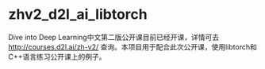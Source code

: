 # zhv2_d2l_ai_libtorch
Dive into Deep Learning中文第二版公开课目前已经开课，详情可去 http://courses.d2l.ai/zh-v2/ 查询。本项目用于配合此次公开课，使用libtorch和C++语言练习公开课上的例子。

